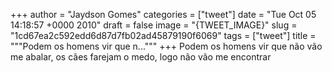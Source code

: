 
+++
author = "Jaydson Gomes"
categories = ["tweet"]
date = "Tue Oct 05 14:18:57 +0000 2010"
draft = false
image = "{TWEET_IMAGE}"
slug = "1cd67ea2c592edd6d87d7fb02ad45879190f6069"
tags = ["tweet"]
title = """Podem os homens vir que n..."""
+++
Podem os homens vir que não vão me abalar, os cães farejam o medo, logo não vão me encontrar

